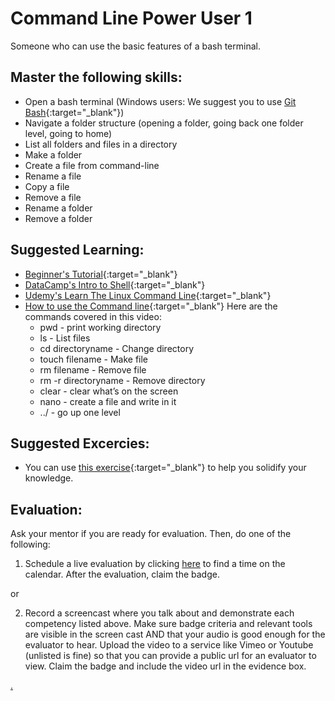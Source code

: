 # Command Line Power User 1

Someone who can use the basic features of a bash terminal.

## Master the following skills:

- Open a bash terminal (Windows users: We suggest you to use [Git Bash](https://www.stanleyulili.com/git/how-to-install-git-bash-on-windows/){:target="\_blank"})
- Navigate a folder structure (opening a folder, going back one folder level, going to home)
- List all folders and files in a directory
- Make a folder
- Create a file from command-line
- Rename a file
- Copy a file
- Remove a file
- Rename a folder
- Remove a folder

## Suggested Learning:

- [Beginner's Tutorial](https://www.davidbaumgold.com/tutorials/command-line/){:target="\_blank"}
- [DataCamp's Intro to Shell](https://www.datacamp.com/courses/introduction-to-shell){:target="\_blank"}
- [Udemy's Learn The Linux Command Line](https://www.udemy.com/course/command-line/){:target="\_blank"}
- [How to use the Command line](https://youtu.be/5XgBd6rjuDQ){:target="\_blank"}
  Here are the commands covered in this video:
  - pwd - print working directory
  - ls - List files
  - cd directoryname - Change directory
  - touch filename - Make file
  - rm filename - Remove file
  - rm -r directoryname - Remove directory
  - clear - clear what’s on the screen
  - nano - create a file and write in it
  - ../ - go up one level

## Suggested Excercies:

- You can use [this exercise](https://docs.google.com/document/d/e/2PACX-1vSphtAjunUSWqxXLypj_1edFB7xyxicpbUUacEcEj68v-mwCJrDfv67rAUrl9GYNmQBI44eYc4fX-cy/pub){:target="\_blank"} to help you solidify your knowledge.

## Evaluation:

Ask your mentor if you are ready for evaluation. Then, do one of the following:

1. Schedule a live evaluation by clicking [here](https://webdev.codex.academy/mastery-eval-1?badge=LFVCaj_fQ263FtM0B8ZNfA) to find a time on the calendar. After the evaluation, claim the badge.

or

2. Record a screencast where you talk about and demonstrate each competency listed above. Make sure badge criteria and relevant tools are visible in the screen cast AND that your audio is good enough for the evaluator to hear. Upload the video to a service like Vimeo or Youtube (unlisted is fine) so that you can provide a public url for an evaluator to view. Claim the badge and include the video url in the evidence box.

[.](level-1)
